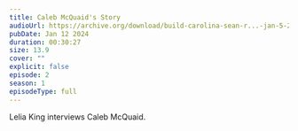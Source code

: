 ```yaml
---
title: Caleb McQuaid's Story
audioUrl: https://archive.org/download/build-carolina-sean-r...-jan-5-2024-003-riverside/build_carolina_%20sean%20r...%20_%20jan%205%2C%202024%20003_riverside.mp3
pubDate: Jan 12 2024
duration: 00:30:27
size: 13.9
cover: ""
explicit: false
episode: 2
season: 1
episodeType: full
---
```


Lelia King interviews Caleb McQuaid.
